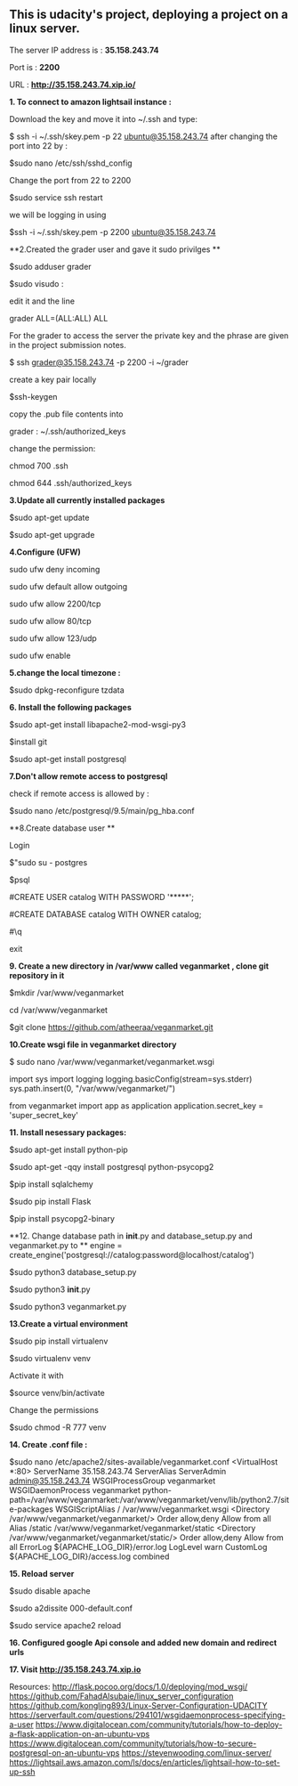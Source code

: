 ## This is udacity's project, deploying a project on a linux server.

The server IP address is :  **35.158.243.74**

Port is : **2200** 
 
URL : **http://35.158.243.74.xip.io/**



**1. To connect to amazon lightsail instance :**

Download the key and move it into ~/.ssh and type:

$ ssh -i ~/.ssh/skey.pem -p 22 ubuntu@35.158.243.74
 after changing the port into 22 by : 
 

$sudo nano /etc/ssh/sshd_config

Change the port from 22 to 2200

$sudo service ssh restart

we will be logging in using 

$ssh -i ~/.ssh/skey.pem -p 2200 ubuntu@35.158.243.74

**2.Created the grader user and gave it sudo privilges **

$sudo adduser grader 

$sudo visudo :

edit it and the line 

grader ALL=(ALL:ALL) ALL

For the grader to access the server the private key and the phrase are given in the project submission notes.

$ ssh grader@35.158.243.74 -p 2200 -i ~/grader

create a key pair locally

$ssh-keygen

copy the .pub file contents into 

grader : ~/.ssh/authorized_keys

change the permission:

chmod 700 .ssh

chmod 644 .ssh/authorized_keys


**3.Update all currently installed packages**

$sudo apt-get update

$sudo apt-get upgrade

**4.Configure (UFW)**

sudo ufw deny incoming

sudo ufw default allow outgoing 

sudo ufw allow 2200/tcp

sudo ufw allow 80/tcp

sudo ufw allow 123/udp

sudo ufw enable 


**5.change the local timezone :**

$sudo dpkg-reconfigure tzdata



**6. Install the following packages**

$sudo apt-get install libapache2-mod-wsgi-py3

$install git

$sudo apt-get install postgresql




**7.Don't allow remote access to postgresql**

check if remote access is allowed by :

$sudo nano /etc/postgresql/9.5/main/pg_hba.conf



**8.Create database user **

Login 

$"sudo su - postgres

$psql

#CREATE USER catalog WITH PASSWORD '*****';

#CREATE DATABASE catalog WITH OWNER catalog;

#\q

exit



**9. Create a new directory in /var/www called veganmarket , clone git repository in it**

$mkdir /var/www/veganmarket

cd /var/www/veganmarket

$git clone https://github.com/atheeraa/veganmarket.git


**10.Create wsgi file in veganmarket directory**

$ sudo nano /var/www/veganmarket/veganmarket.wsgi

import sys
import logging
logging.basicConfig(stream=sys.stderr)
sys.path.insert(0, "/var/www/veganmarket/")

from veganmarket import app as application
application.secret_key = 'super_secret_key'





**11. Install nesessary packages:**

$sudo apt-get install python-pip

$sudo apt-get -qqy install postgresql python-psycopg2

$pip install sqlalchemy

$sudo pip install Flask

$pip install psycopg2-binary



**12. Change database path in __init__.py and database_setup.py and veganmarket.py to ** engine = create_engine('postgresql://catalog:password@localhost/catalog')

$sudo python3 database_setup.py

$sudo python3 __init__.py

$sudo python3 veganmarket.py


**13.Create a virtual environment**

$sudo pip install virtualenv

$sudo virtualenv venv

Activate it with

$source venv/bin/activate

Change the permissions

$sudo chmod -R 777 venv
 

**14. Create .conf file :**

$sudo nano /etc/apache2/sites-available/veganmarket.conf
<VirtualHost *:80>
    ServerName 35.158.243.74
    ServerAlias
    ServerAdmin admin@35.158.243.74
    WSGIProcessGroup veganmarket
    WSGIDaemonProcess veganmarket python-path=/var/www/veganmarket:/var/www/veganmarket/venv/lib/python2.7/site-packages
    WSGIScriptAlias / /var/www/veganmarket.wsgi
    <Directory /var/www/veganmarket/veganmarket/>
        Order allow,deny
        Allow from all
    </Directory>
    Alias /static /var/www/veganmarket/veganmarket/static
    <Directory /var/www/veganmarket/veganmarket/static/>
        Order allow,deny
        Allow from all
    </Directory>
    ErrorLog ${APACHE_LOG_DIR}/error.log
    LogLevel warn
    CustomLog ${APACHE_LOG_DIR}/access.log combined
</VirtualHost>



**15. Reload server**

$sudo disable apache 

$sudo a2dissite 000-default.conf

$sudo service apache2 reload


**16. Configured google Api console and added new domain and redirect urls**

**17. Visit http://35.158.243.74.xip.io**



Resources:
http://flask.pocoo.org/docs/1.0/deploying/mod_wsgi/
https://github.com/FahadAlsubaie/linux_server_configuration
https://github.com/kongling893/Linux-Server-Configuration-UDACITY
https://serverfault.com/questions/294101/wsgidaemonprocess-specifying-a-user
https://www.digitalocean.com/community/tutorials/how-to-deploy-a-flask-application-on-an-ubuntu-vps
https://www.digitalocean.com/community/tutorials/how-to-secure-postgresql-on-an-ubuntu-vps
https://stevenwooding.com/linux-server/
https://lightsail.aws.amazon.com/ls/docs/en/articles/lightsail-how-to-set-up-ssh
